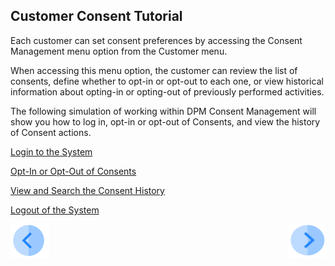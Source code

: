 ## Customer Consent Tutorial

Each customer can set consent preferences by accessing the Consent Management menu option from the Customer menu.

When accessing this menu option, the customer can review the list of consents, define whether to opt-in or opt-out to each one, or view historical information about opting-in or opting-out of previously performed activities.

The following simulation of working within DPM Consent Management will show you how to log in, opt-in or opt-out of Consents, and view the history of Consent actions.

[Login to the System](05_02_Customer_Login.md)

[Opt-In or Opt-Out of Consents](05_03_Customer_OptIn_or_OptOut.md)

[View and Search the Consent History](05_04_Customer_View_Consent_History.md)

[Logout of the System](05_05_Customer_Logout.md)



[![Previous](../images/Previous.png)]( 01_Consent_Main.md)[<img align="right" width="60" height="54" src="../images/Next.png">](05_02_Customer_Login.md)
